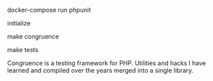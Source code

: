 docker-compose run phpunit






initialize

make congruence

make tests

Congruence is a testing framework for PHP. Utilities and hacks I have learned and compiled over the years merged into a single library.